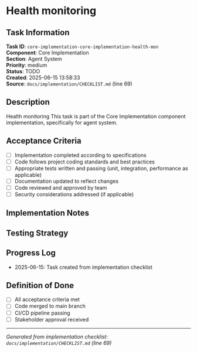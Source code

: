 # Health monitoring

## Task Information

**Task ID**: `core-implementation-core-implementation-health-mon`  
**Component**: Core Implementation  
**Section**: Agent System  
**Priority**: medium  
**Status**: TODO  
**Created**: 2025-06-15 13:58:33  
**Source**: `docs/implementation/CHECKLIST.md` (line 69)  

## Description

Health monitoring
This task is part of the Core Implementation component implementation, specifically for agent system.

## Acceptance Criteria

- [ ] Implementation completed according to specifications
- [ ] Code follows project coding standards and best practices
- [ ] Appropriate tests written and passing (unit, integration, performance as applicable)
- [ ] Documentation updated to reflect changes
- [ ] Code reviewed and approved by team
- [ ] Security considerations addressed (if applicable)

## Implementation Notes

<!-- Add specific implementation notes, design decisions, or technical requirements here -->

## Testing Strategy

<!-- Describe the testing approach for this task -->

## Progress Log

<!-- Add progress updates here -->
- 2025-06-15: Task created from implementation checklist

## Definition of Done

- [ ] All acceptance criteria met
- [ ] Code merged to main branch
- [ ] CI/CD pipeline passing
- [ ] Stakeholder approval received

---

*Generated from implementation checklist: `docs/implementation/CHECKLIST.md` (line 69)*
